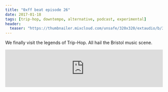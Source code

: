 ```yaml
---
title: "0xff beat episode 26"
date: 2017-01-18
tags: [trip-hop, downtempo, alternative, podcast, experimental]
header:
  teaser: "https://thumbnailer.mixcloud.com/unsafe/320x320/extaudio/b/3/4/b/984b-01d3-442d-9afc-a5bf1fd5b4a2"
---
```


We finally visit the legends of Trip-Hop. All hail the Bristol music scene.

<iframe width="100%" height="120" src="https://www.mixcloud.com/widget/iframe/?hide_cover=1&light=1&feed=%2F0xff-beat%2F0xff-beat-episode-26%2F" frameborder="0" ></iframe>
